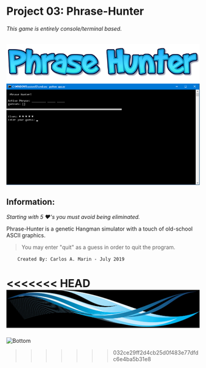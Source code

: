 # Project 03: Phrase-Hunter
###### *This game is entirely console/terminal based.*
![Phrase Hunter](Art\logo.png)
![Preview](Art\SS.png)


## Information:
*Starting with 5 ♥'s you must avoid being eliminated.*

Phrase-Hunter is a genetic Hangman simulator with a touch of old-school ASCII graphics.


>You may enter "quit" as a guess in order to quit the program.

        Created By: Carlos A. Marin - July 2019
<<<<<<< HEAD
![Preview](Art\bottom.png)
=======
![Bottom](http://clipartmag.com/images/light-blue-abstract-background-png-clipart-32.gif)
>>>>>>> 032ce29ff2d4cb25d0f483e77dfdc6e4ba5b31e8
